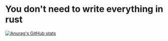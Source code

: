 # You don't need to write everything in rust


[![Anurag's GitHub stats](https://github-readme-stats.vercel.app/api?username=Timm-png&theme=dracula)](https://github.com/anuraghazra/github-readme-stats)
